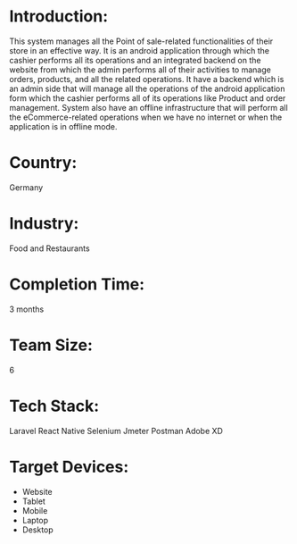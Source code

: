 # Introduction:
This system manages all the Point of sale-related functionalities of their store in an effective way. It is an android application through which the cashier performs all its operations and an integrated backend on the website from which the admin performs all of their activities to manage orders, products, and all the related operations.
It have a backend which is an admin side that will manage all the operations of the android application form which the cashier performs all of its operations like Product and order management.
System also have an offline infrastructure that will perform all the eCommerce-related operations when we have no internet or when the application is in offline mode.
# Country:
Germany
# Industry:
Food and Restaurants
# Completion Time:
3 months
# Team Size:
6
# Tech Stack:
Laravel
React Native
Selenium
Jmeter
Postman
Adobe XD  
# Target Devices:
- Website
- Tablet
- Mobile
- Laptop
- Desktop
